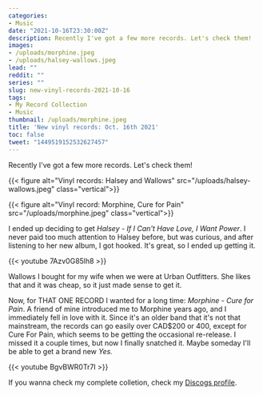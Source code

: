 ```yaml
---
categories:
- Music
date: "2021-10-16T23:30:00Z"
description: Recently I've got a few more records. Let's check them!
images:
- /uploads/morphine.jpeg
- /uploads/halsey-wallows.jpeg
lead: ""
reddit: ""
series: ""
slug: new-vinyl-records-2021-10-16
tags:
- My Record Collection
- Music
thumbnail: /uploads/morphine.jpeg
title: 'New vinyl records: Oct. 16th 2021'
toc: false
tweet: "1449519152532627457"
---
```

Recently I've got a few more records. Let's check them!

<!--more-->

{{< figure alt="Vinyl records: Halsey and Wallows" src="/uploads/halsey-wallows.jpeg" class="vertical">}}

{{< figure alt="Vinyl record: Morphine, Cure for Pain" src="/uploads/morphine.jpeg" class="vertical">}}

I ended up deciding to get _Halsey - If I Can't Have Love, I Want Power_. I never paid too much attention to Halsey before, but was curious, and after listening to her new album, I got hooked. It's great, so I ended up getting it.

{{< youtube 7Azv0G85lh8 >}}

Wallows I bought for my wife when we were at Urban Outfitters. She likes that and it was cheap, so it just made sense to get it.

Now, for THAT ONE RECORD I wanted for a long time: _Morphine - Cure for Pain_. A friend of mine introduced me to Morphine years ago, and I immediately fell in love with it. Since it's an older band that it's not that mainstream, the records can go easily over CAD$200 or 400, except for Cure For Pain, which seems to be getting the occasional re-release. I missed it a couple times, but now I finally snatched it. Maybe someday I'll be able to get a brand new _Yes._

{{< youtube BgvBWR0Tr7I >}}

If you wanna check my complete colletion, check my [Discogs profile](https://www.discogs.com/user/falconsensei/collection).